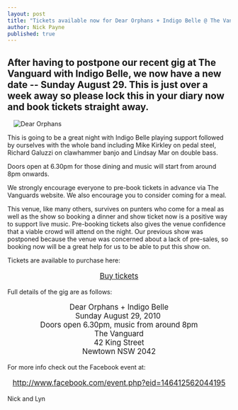 ```yaml
---
layout: post
title: "Tickets available now for Dear Orphans + Indigo Belle @ The Vanguard"
author: Nick Payne
published: true
---
```



## After having to postpone our recent gig at The Vanguard with Indigo Belle, we now have a new date -- Sunday August 29. This is just over a week away so please lock this in your diary now and book tickets straight away.

<p class="right" style="margin: 0 0 1em 1em;"><img style="border-top-width: 0px; border-right-width: 0px; border-bottom-width: 0px; border-left-width: 0px; border-style: initial; border-color: initial; " src="{{ site.baseurl }}/images/2010/8/BPP-Dear-Orphans-Comp-Card-05.jpeg" alt="Dear Orphans" /></p>

<p>This is going to be a great night with Indigo Belle playing support followed by ourselves with the whole band including Mike Kirkley on pedal steel, Richard Galuzzi on clawhammer banjo and Lindsay Mar on double bass.</p>
<p>Doors open at 6.30pm for those dining and music will start from around 8pm onwards.</p>
<p>We strongly encourage everyone to pre-book tickets in advance via The Vanguards website. We also encourage you to consider coming for a meal.</p>
<p>This venue, like many others, survives on punters who come for a meal as well as the show so booking a dinner and show ticket now is a positive way to support live music. Pre-booking tickets also gives the venue confidence that a viable crowd will attend on the night. Our previous show was postponed because the venue was concerned about a lack of pre-sales, so booking now will be a great help for us to be able to put this show on.</p>
<p>Tickets are available to purchase here:</p>
<p style="text-align: center; font-size: 1.2em;"><a href="http://sa2.seatadvisor.com/sabo/servlets/TicketRequest?eventId=100188810&amp;amp%3Bpresenter=AUVANGUARD&amp;amp%3Bvenue&amp;amp%3Bevent=DEARORPH">Buy tickets</a></p>
<p>Full details of the gig are as follows:</p>
<p style="text-align: center; font-size: 1.2em;">Dear Orphans + Indigo Belle<br />Sunday August 29, 2010&nbsp;<br />Doors open 6.30pm, music from around 8pm<br />The Vanguard<br />42 King Street<br />Newtown NSW 2042</p>
<p>For more info check out the Facebook event at:</p>
<p style="text-align: center; font-size: 1.2em;"><a href="http://www.facebook.com/event.php?eid=146412562044195  ">http://www.facebook.com/event.php?eid=146412562044195</a></p>
<p>Nick and Lyn</p>
<p>&nbsp;</p>
